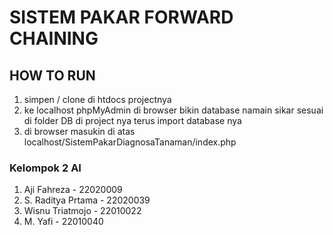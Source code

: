 # SISTEM PAKAR FORWARD CHAINING

## HOW TO RUN

1. simpen / clone di htdocs projectnya
2. ke localhost phpMyAdmin di browser
bikin database namain sikar sesuai di folder DB di project nya terus import database nya
3. di browser masukin di atas localhost/SistemPakarDiagnosaTanaman/index.php

### Kelompok 2 AI
1. Aji Fahreza        -  22020009
2. S. Raditya Prtama  -  22020039
3. Wisnu Triatmojo    -  22010022
4. M. Yafi            -  22010040

